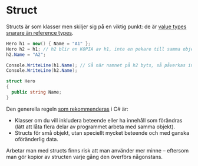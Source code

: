 # Struct

Structs är som klasser men skiljer sig på en viktig punkt: de är [value types snarare än reference types](../grundlaeggande/reference-vs-value-types.md).

```csharp
Hero h1 = new() { Name = "A1" };
Hero h2 = h1; // h2 blir en KOPIA av h1, inte en pekare till samma objekt
h2.Name = "A2";

Console.WriteLine(h1.Name); // Så när namnet på h2 byts, så påverkas inte h1.
Console.WriteLine(h2.Name);

struct Hero
{
  public string Name;
}
```

Den generella regeln [som rekommenderas](https://learn.microsoft.com/en-us/dotnet/standard/design-guidelines/choosing-between-class-and-struct) i C# är:

* Klasser om du vill inkludera beteende eller ha innehåll som förändras (lätt att låta flera delar av programmet arbeta med samma objekt).
* Structs för små objekt, utan speciellt mycket beteende och med ganska oföränderlig data.

Arbetar man med structs finns risk att man använder mer minne – eftersom man gör kopior av structen varje gång den överförs någonstans.
